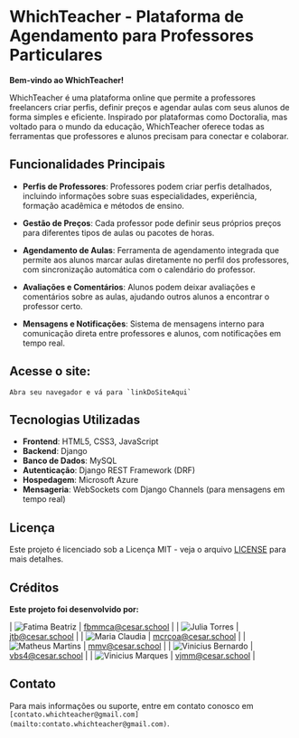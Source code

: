 # WhichTeacher - Plataforma de Agendamento para Professores Particulares

**Bem-vindo ao WhichTeacher!** 

WhichTeacher é uma plataforma online que permite a professores freelancers criar perfis, definir preços e agendar aulas com seus alunos de forma simples e eficiente. Inspirado por plataformas como Doctoralia, mas voltado para o mundo da educação, WhichTeacher oferece todas as ferramentas que professores e alunos precisam para conectar e colaborar.

## Funcionalidades Principais

- **Perfis de Professores**: Professores podem criar perfis detalhados, incluindo informações sobre suas especialidades, experiência, formação acadêmica e métodos de ensino.
  
- **Gestão de Preços**: Cada professor pode definir seus próprios preços para diferentes tipos de aulas ou pacotes de horas.

- **Agendamento de Aulas**: Ferramenta de agendamento integrada que permite aos alunos marcar aulas diretamente no perfil dos professores, com sincronização automática com o calendário do professor.

- **Avaliações e Comentários**: Alunos podem deixar avaliações e comentários sobre as aulas, ajudando outros alunos a encontrar o professor certo.

- **Mensagens e Notificações**: Sistema de mensagens interno para comunicação direta entre professores e alunos, com notificações em tempo real.

## **Acesse o site**:

    Abra seu navegador e vá para `linkDoSiteAqui`

## Tecnologias Utilizadas

- **Frontend**: HTML5, CSS3, JavaScript
- **Backend**: Django
- **Banco de Dados**: MySQL
- **Autenticação**: Django REST Framework (DRF)
- **Hospedagem**: Microsoft Azure
- **Mensageria**: WebSockets com Django Channels (para mensagens em tempo real)

## Licença

Este projeto é licenciado sob a Licença MIT - veja o arquivo [LICENSE](LICENSE) para mais detalhes.

## Créditos

**Este projeto foi desenvolvido por:**

| ![ Fatima Beatriz](https://imgur.com/qiddls9)   | [fbmmca@cesar.school](mailto:fbmmca@cesar.school) |
| ![Julia Torres ](https://imgur.com/Gp3Qnov)     | [jtb@cesar.school](mailto:jtb@cesar.school)       |
| ![ Maria Claudia ](https://imgur.com/B7Gs5AB)   | [mcrcoa@cesar.school](mailto:mcrcoa@cesar.school) |
| ![Matheus Martins](https://imgur.com/3EiNSXx)   | [mmv@cesar.school](mailto:mmv@cesar.school)       |
| ![Vinicius Bernardo](https://imgur.com/PUBw0Xa) | [vbs4@cesar.school](mailto:vbs4@cesar.school)     |
| ![Vinicius Marques](https://imgur.com/vB6f7CX)  | [vjmm@cesar.school](mailto:vjmm@cesar.school)     |

## Contato

Para mais informações ou suporte, entre em contato conosco em `[contato.whichteacher@gmail.com](mailto:contato.whichteacher@gmail.com)`.
